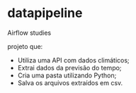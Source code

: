 # datapipeline
Airflow studies

projeto que:

- Utiliza uma API com dados climáticos;
- Extrai dados da previsão do tempo;
- Cria uma pasta utilizando Python;
- Salva os arquivos extraídos em csv.